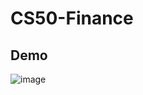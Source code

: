 # CS50-Finance


## Demo
![image](https://github.com/user-attachments/assets/46a03cc7-93a8-4f30-85d8-14089e98a485)

